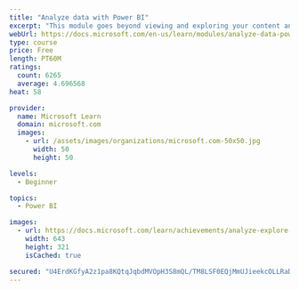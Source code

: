 ```yaml
---
title: "Analyze data with Power BI"
excerpt: "This module goes beyond viewing and exploring your content and explains how to interact with it by working with reports and dashboards to uncover and share new business insights."
webUrl: https://docs.microsoft.com/en-us/learn/modules/analyze-data-power-bi/
type: course
price: Free
length: PT60M
ratings:
  count: 6265
  average: 4.696568
heat: 58

provider:
  name: Microsoft Learn
  domain: microsoft.com
  images:
    - url: /assets/images/organizations/microsoft.com-50x50.jpg
      width: 50
      height: 50

levels:
  - Beginner

topics:
  - Power BI

images:
  - url: https://docs.microsoft.com/learn/achievements/analyze-explore-data-power-bi-social.png
    width: 643
    height: 321
    isCached: true

secured: "U4ErdKGfyA2z1pa8KQtqJqbdMVOpH3S8mQL/TM8LSF0EQjMmUJieekcOLLRaD7zDmgdXpZinqKL7mZSL2gsNZc2Loe7K8l4lXvmqCyMqGHNBUWG9tyNY/eaxW46OF3LcOKw7jQisakIekvj5nfI/ZmOElcfPGFNAdbSJBUahAaIWqKGxx99ysSelzvver5zM8lmfEuJSEGktKwVABe35RURI1KBIYFcwFGKdBLtko6mWYqwJQ26Jqn0jO7K6ZQFqExYmuIP4jMIjVcSl4iGrZPzhL91pbUEPURYkO3JHI+U0g+louSVy9JVLOkCyVz7KqW9RrQbwAO5ngWB34RNcK8J9s1NsJglgwLIjxbglZGh65AbBa6kNXjWDl+ugj1vKx3yKBzpmmwk6q3AvQenpIhgFDw9d5zvt/pG1yI1nOps=;yNpj22hvYmTID5nHt84kiQ=="
---
```


